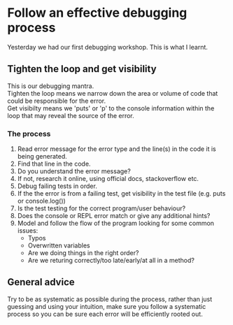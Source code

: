 # Follow an effective debugging process

Yesterday we had our first debugging workshop.
This is what I learnt.

## Tighten the loop and get visibility
This is our debugging mantra.<br/>
Tighten the loop means we narrow down the area or volume of code that could be responsible for the error.<br/>
Get visibilty means we 'puts' or 'p' to the console information within the loop that may reveal the source of the error.

### The process
1. Read error message for the error type and the line(s) in the code it is being generated.
2. Find that line in the code.
3. Do you understand the error message?
4. If not, research it online, using official docs, stackoverflow etc.
5. Debug failing tests in order.
6. If the the error is from a failing test, get visibility in the test file (e.g. puts or console.log())
7. Is the test testing for the correct program/user behaviour?
8. Does the console or REPL error match or give any additional hints?
9. Model and follow the flow of the program looking for some common issues:
    - Typos
    - Overwritten variables
    - Are we doing things in the right order?
    - Are we returing correctly/too late/early/at all in a method?

## General advice
Try to be as systematic as possible during the process, rather than just guessing and using your intuition, make sure you follow a systematic process so you can be sure each error will be efficiently rooted out.
